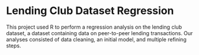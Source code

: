 # Lending Club Dataset Regression

This project used R to perform a regression analysis on the lending club dataset, a dataset containing data on peer-to-peer lending transactions. Our analyses consisted of data cleaning, an initial model, and multiple refining steps.
